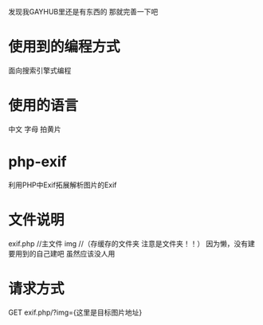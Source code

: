 发现我GAYHUB里还是有东西的   那就完善一下吧

# 使用到的编程方式

面向搜索引擎式编程

# 使用的语言

中文  字母  拍黄片

# php-exif

利用PHP中Exif拓展解析图片的Exif

# 文件说明
exif.php   //主文件
img  //（存缓存的文件夹  注意是文件夹！！） 因为懒，没有建  要用到的自己建吧  虽然应该没人用

# 请求方式
GET    exif.php/?img={这里是目标图片地址}
